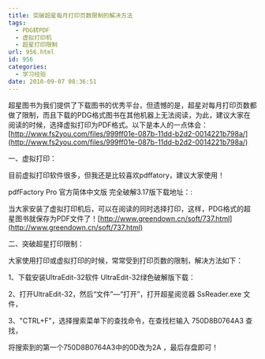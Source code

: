 ```yaml
---
title: 突破超星每月打印页数限制的解决方法
tags:
  - PDG转PDF
  - 虚拟打印机
  - 超星打印限制
url: 956.html
id: 956
categories:
  - 学习经验
date: 2010-09-07 08:36:51
---
```


超星图书为我们提供了下载图书的优秀平台，但遗憾的是，超星对每月打印页数都做了限制，而且下载的PDG格式图书在其他机器上无法阅读，为此，建议大家在阅读的时候，选择虚拟打印为PDF格式。以下是本人的一点体会：[http://www.fs2you.com/files/999ff01e-087b-11dd-b2d2-0014221b798a/](http://www.fs2you.com/files/999ff01e-087b-11dd-b2d2-0014221b798a/)  
  
一、虚拟打印：  
  
目前虚拟打印软件很多，但我还是比较喜欢pdffatory，建议大家使用！  
  
pdfFactory Pro 官方简体中文版 完全破解3.17版下载地址：:  
  
当大家安装了虚拟打印机后，可以在阅读的同时选择打印，这样，PDG格式的超星图书就保存为PDF文件了！[http://www.greendown.cn/soft/737.html](http://www.greendown.cn/soft/737.html)  
  
二、突破超星打印限制：  
  
大家使用打印或虚拟打印的时候，常常受到打印页数的限制，解决方法如下：  
  
1、下载安装UltraEdit-32软件 UltraEdit-32绿色破解版下载：  
  
2、打开UltraEdit-32，然后“文件”—“打开”，打开超星阅览器 SsReader.exe 文件，  
  
3、"CTRL+F"，选择搜索菜单下的查找命令，在查找栏输入 750D8B0764A3 查找，  
  
将搜索到的第一个750D8B0764A3中的0D改为2A ，最后存盘即可！